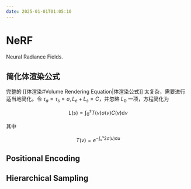 ```yaml
---
date: 2025-01-01T01:05:10
---
```


# NeRF

Neural Radiance Fields.

## 简化体渲染公式

完整的 [[体渲染#Volume Rendering Equation|体渲染公式]] 太复杂，需要进行适当地简化。令 $\tau_a=\tau_s=\sigma, L_e+L_s=C$，并忽略 $L_0$ 一项，方程简化为

$$
L(s)=\int_0^s T(v) \sigma(v) C(v) \mathrm{d}v
$$

其中

$$
T(v)=e^{-\displaystyle\int_v^s 2\sigma(u)\mathrm{d}u}
$$

## Positional Encoding

## Hierarchical Sampling
